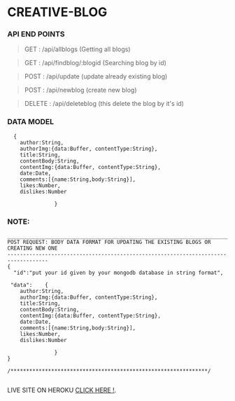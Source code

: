 # CREATIVE-BLOG

### API END POINTS

> GET :  /api/allblogs  (Getting all blogs)

> GET :  /api/findblog/:blogid  (Searching blog by id)

> POST : /api/update (update already existing blog)

> POST : /api/newblog (create new blog)

> DELETE : /api/deleteblog (this delete the blog by it's id)


### DATA MODEL
```   
  {
    author:String,
    authorImg:{data:Buffer, contentType:String},
    title:String,
    contentBody:String,
    contentImg:{data:Buffer, contentType:String},
    date:Date,
    comments:[{name:String,body:String}],
    likes:Number,
    dislikes:Number

               }   

```




### NOTE: 

```
__________________________________________________________________________________
POST REQUEST: BODY DATA FORMAT FOR UPDATING THE EXISTING BLOGS OR CREATING NEW ONE
-----------------------------------------------------------------------------------            
{
  "id":"put your id given by your mongodb database in string format",

 "data":    {
    author:String,
    authorImg:{data:Buffer, contentType:String},
    title:String,
    contentBody:String,
    contentImg:{data:Buffer, contentType:String},
    date:Date,
    comments:[{name:String,body:String}],
    likes:Number,
    dislikes:Number

               }    
}

/***************************************************************/


```
LIVE SITE ON HEROKU   [CLICK HERE !](https://creative-blog.herokuapp.com).
